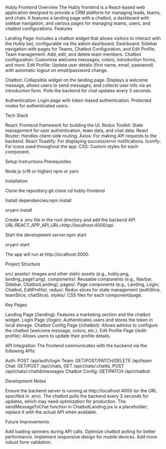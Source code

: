 Hubly Frontend
Overview
The Hubly frontend is a React-based web application designed to provide a CRM platform for managing leads, teams, and chats. It features a landing page with a chatbot, a dashboard with sidebar navigation, and various pages for managing teams, users, and chatbot configurations.
Features

Landing Page: Includes a chatbot widget that allows visitors to interact with the Hubly bot, configurable via the admin dashboard.
Dashboard:
Sidebar navigation with pages for Teams, Chatbot Configuration, and Edit Profile.
Team management: Add, edit, and delete team members.
Chatbot configuration: Customize welcome messages, colors, introduction forms, and more.
Edit Profile: Update user details (first name, email, password) with automatic logout on email/password change.


Chatbot:
Collapsible widget on the landing page.
Displays a welcome message, allows users to send messages, and collects user info via an introduction form.
Polls the backend for chat updates every 3 seconds.


Authentication:
Login page with token-based authentication.
Protected routes for authenticated users.



Tech Stack

React: Frontend framework for building the UI.
Redux Toolkit: State management for user authentication, team data, and chat data.
React Router: Handles client-side routing.
Axios: For making API requests to the backend.
React Toastify: For displaying success/error notifications.
Iconify: For icons used throughout the app.
CSS: Custom styles for each component.

Setup Instructions
Prerequisites

Node.js (v16 or higher)
npm or yarn

Installation

Clone the repository:git clone <frontend-repo-url>
cd hubly-frontend


Install dependencies:npm install

oryarn install


Create a .env file in the root directory and add the backend API URL:REACT_APP_API_URL=http://localhost:4000/api


Start the development server:npm start

oryarn start

The app will run at http://localhost:3000.

Project Structure

src/
assets/: Images and other static assets (e.g., hubly.png, landing_page1.png).
components/: Reusable components (e.g., Navbar, Sidebar, ChatbotLanding).
pages/: Page components (e.g., Landing, Login, Chatbot, EditProfile).
redux/: Redux slices for state management (authSlice, teamSlice, chatSlice).
styles/: CSS files for each component/page.



Key Pages

Landing Page (/landing): Features a marketing section and the chatbot widget.
Login Page (/login): Authenticates users and stores the token in local storage.
Chatbot Config Page (/chatbot): Allows admins to configure the chatbot (welcome message, colors, etc.).
Edit Profile Page (/edit-profile): Allows users to update their profile details.

API Integration
The frontend communicates with the backend via the following APIs:

Auth: POST /api/auth/login
Team: GET/POST/PATCH/DELETE /api/team
Chat: GET/POST /api/chats, GET /api/chats/:chatId, POST /api/chats/:chatId/messages
Chatbot Config: GET/PATCH /api/chatbot

Development Notes

Ensure the backend server is running at http://localhost:4000 (or the URL specified in .env).
The chatbot polls the backend every 3 seconds for updates, which may need optimization for production.
The sendMessageToChat function in ChatbotLanding.jsx is a placeholder; replace it with the actual API when available.

Future Improvements

Add loading spinners during API calls.
Optimize chatbot polling for better performance.
Implement responsive design for mobile devices.
Add more robust form validation.

